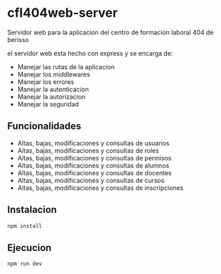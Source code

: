 # cfl404web-server

Servidor web para la aplicacion del centro de formacion laboral 404 de berisso

el servidor web esta hecho con express y se encarga de:
- Manejar las rutas de la aplicacion
- Manejar los middlewares
- Manejar los errores
- Manejar la autenticacion
- Manejar la autorizacion
- Manejar la seguridad

## Funcionalidades

- Altas, bajas, modificaciones y consultas de usuarios
- Altas, bajas, modificaciones y consultas de roles
- Altas, bajas, modificaciones y consultas de permisos
- Altas, bajas, modificaciones y consultas de alumnos
- Altas, bajas, modificaciones y consultas de docentes
- Altas, bajas, modificaciones y consultas de cursos
- Altas, bajas, modificaciones y consultas de inscripciones

## Instalacion

```bash
npm install
```

## Ejecucion

```bash
npm run dev
```
